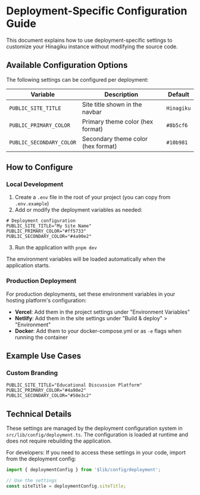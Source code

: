 # Deployment-Specific Configuration Guide

This document explains how to use deployment-specific settings to customize your Hinagiku instance without modifying the source code.

## Available Configuration Options

The following settings can be configured per deployment:

| Variable | Description | Default |
|----------|-------------|---------|
| `PUBLIC_SITE_TITLE` | Site title shown in the navbar | `Hinagiku` |
| `PUBLIC_PRIMARY_COLOR` | Primary theme color (hex format) | `#8b5cf6` |
| `PUBLIC_SECONDARY_COLOR` | Secondary theme color (hex format) | `#10b981` |

## How to Configure

### Local Development

1. Create a `.env` file in the root of your project (you can copy from `.env.example`)
2. Add or modify the deployment variables as needed:

```
# Deployment configuration
PUBLIC_SITE_TITLE="My Site Name"
PUBLIC_PRIMARY_COLOR="#ff5733"
PUBLIC_SECONDARY_COLOR="#4a90e2"
```

3. Run the application with `pnpm dev`

The environment variables will be loaded automatically when the application starts.

### Production Deployment

For production deployments, set these environment variables in your hosting platform's configuration:

- **Vercel**: Add them in the project settings under "Environment Variables"
- **Netlify**: Add them in the site settings under "Build & deploy" > "Environment"
- **Docker**: Add them to your docker-compose.yml or as `-e` flags when running the container

## Example Use Cases

### Custom Branding

```
PUBLIC_SITE_TITLE="Educational Discussion Platform"
PUBLIC_PRIMARY_COLOR="#4a90e2"
PUBLIC_SECONDARY_COLOR="#50e3c2"
```

## Technical Details

These settings are managed by the deployment configuration system in `src/lib/config/deployment.ts`. The configuration is loaded at runtime and does not require rebuilding the application.

For developers: If you need to access these settings in your code, import from the deployment config:

```typescript
import { deploymentConfig } from '$lib/config/deployment';

// Use the settings
const siteTitle = deploymentConfig.siteTitle;
``` 